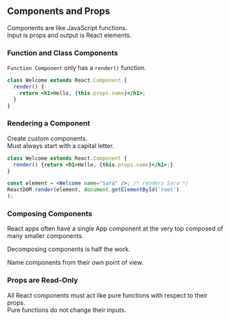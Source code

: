 ## Components and Props

Components are like JavaScript functions.  
Input is props and output is React elements.  

### Function and Class Components

`Function Component` only has a `render()` function.  

```jsx
class Welcome extends React.Component {
  render() {
    return <h1>Hello, {this.props.name}</h1>;
  }
}
```

### Rendering a Component

Create custom components.  
Must always start with a capital letter.  

```jsx
class Welcome extends React.Component {
  render() {return <h1>Hello, {this.props.name}</h1>;}
}

const element = <Welcome name="Sara" />; /* renders Sara */
ReactDOM.render(element, document.getElementById('root')
);
```

### Composing Components

React apps often have a single App component at the very top composed of many smaller components.  

Decomposing components is half the work.  

Name components from their own point of view.  

### Props are Read-Only

All React components must act like pure functions with respect to their props.  
Pure functions do not change their inputs.  
